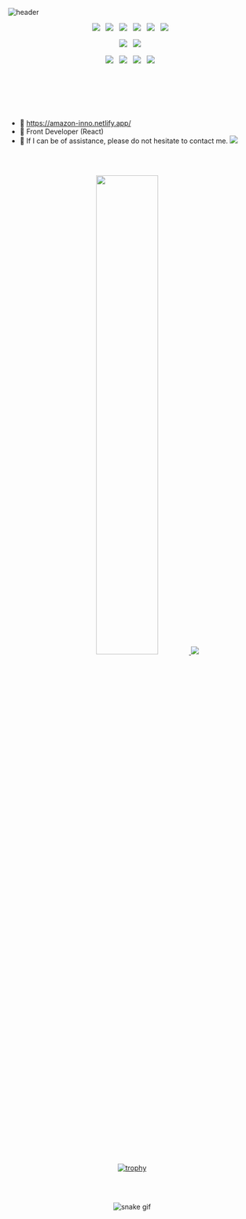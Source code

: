 <!--
**Kim-Haul/Kim-Haul** is a ✨ _special_ ✨ repository because its `README.md` (this file) appears on your GitHub profile.

Here are some ideas to get you started:

- 🔭 I’m currently working on ...
- 🌱 I’m currently learning ...
- 👯 I’m looking to collaborate on ...
- 🤔 I’m looking for help with ...
- 💬 Ask me about ...
- 📫 How to reach me: ...
- 😄 Pronouns: ...
- ⚡ Fun fact: ...
-->

![header](https://capsule-render.vercel.app/api?type=slice&color=gradient&height=250&section=header&text=JEON%20IN%20HO&fontAlign=50&fontAlignY=70&fontSize=90&fontColor=000000)

<p align="center">
  <img src="https://img.shields.io/badge/HTML5-E34F26?style=flat-square&logo=HTML5&logoColor=white"/> &nbsp
  <img src="https://img.shields.io/badge/CSS3-1572B6?style=flat-square&logo=CSS3&logoColor=white"/> &nbsp
  <img src="https://img.shields.io/badge/JavaScript-F7DF1E?style=flat-square&logo=JavaScript&logoColor=white"/> &nbsp
  <img src="https://img.shields.io/badge/Typescript-3178C6?style=flat-square&logo=TypeScript&logoColor=white"/> &nbsp
  <img src="https://img.shields.io/badge/React-61DAFB?style=flat-square&logo=react&logoColor=white"/> &nbsp
  <img src="https://img.shields.io/badge/Vue.js-4FC08D?style=flat-square&logo=Vue.js&logoColor=white"/> &nbsp
  <!--   <img src="https://img.shields.io/badge/Node.js-339933?style=flat-square&logo=Node.js&logoColor=white"/> &nbsp -->
  <!--   <img src="https://img.shields.io/badge/bootstrap-7952B3?style=flat-square&logo=Vue.js&logoColor=white"/> &nbsp -->
</p>
<p align="center">
  <img src="https://img.shields.io/badge/JAVA-007396?style=flat-square&logo=Java&logoColor=white"> &nbsp
  <img src="https://img.shields.io/badge/SpringBoot-6DB33F?style=flat-square&logo=SpringBoot&logoColor=white"> &nbsp
</p>
<p align="center">
  <img src="https://img.shields.io/badge/AWS-232F3E?style=flat-square&logo=AmazonAws&logoColor=white"> &nbsp
  <img src="https://img.shields.io/badge/Amazon S3-569A31?style=flat-square&logo=AmazonS3&logoColor=white"> &nbsp
  <img src="https://img.shields.io/badge/Amazon RDS-527FFF?style=flat-square&logo=AmazonRDS&logoColor=white"> &nbsp
  <img src="https://img.shields.io/badge/Amazon ECS-FF9900?style=flat-square&logo=AmazonEC2&logoColor=white"> &nbsp
</p> <br/><br/>

<br/><br/>

- 📌 https://amazon-inno.netlify.app/
- 🌱 Front Developer (React)
- 💬 If I can be of assistance, please do not hesitate to contact me. <a href="https://www.instagram.com/in.__ho/" target="_blank"><img src="https://img.shields.io/badge/Instagram-E4405F?style=flat-square&logo=Instagram&logoColor=white&link=https://www.instagram.com/hye_inisfree/"/></a>

<br/><br/>

<div align="center">

<a href="https://github.com/anuraghazra/github-readme-stats">
  <img src="https://github-readme-stats.vercel.app/api?username=Kim-Haul&show_icons=true&theme=radical" width="50%" />
</a>
  
<a href="https://github.com/Kim-Haul">
  <img src="https://github-readme-stats.vercel.app/api/top-langs/?username=Kim-Haul&show_icons=true&hide_border=true&title_color=004386&icon_color=004386&layout=compact&theme=radical" />
</a>
  
<br/><br/>
  
[![trophy](https://github-profile-trophy.vercel.app/?username=Kim-Haul&row=1&rank=SECRET,SSS,SS,S,AAA,AA,A)](https://github.com/ryo-ma/github-profile-trophy)

<br/><br/>
  
![snake gif](https://github.com/Kim-Haul/Kim-Haul/blob/output/github-contribution-grid-snake.svg)





<!-- 
![Kim-Haul's github stats](https://github-readme-stats.vercel.app/api?username=Kim-Haul&show_icons=true)

[![Kim-Haul's github stats](https://github-readme-stats.vercel.app/api/top-langs/?username=Kim-Haul&show_icons=true&hide_border=true&title_color=004386&icon_color=004386&layout=compact)](https://github.com/Kim-Haul)

<img src="https://img.shields.io/badge/Android-3DDC84?style=flat-square&logo=Android&logoColor=white"/> &nbsp
<img src="https://img.shields.io/badge/MongoDB-47A248?style=flat-square&logo=MongoDB&logoColor=white"/> &nbsp 
<img src="https://img.shields.io/badge/MySQL-4479A1?style=flat-square&logo=MySQL&logoColor=white"/> &nbsp 
<img src="https://img.shields.io/badge/c++-00599C?style=flat-square&logo=c%2B%2B&logoColor=white"/> &nbsp 
<img src="https://img.shields.io/badge/Amazon AWS-232F3E?style=flat-square&logo=Amazon%20AWS&logoColor=white"/> &nbsp </p>
-->
